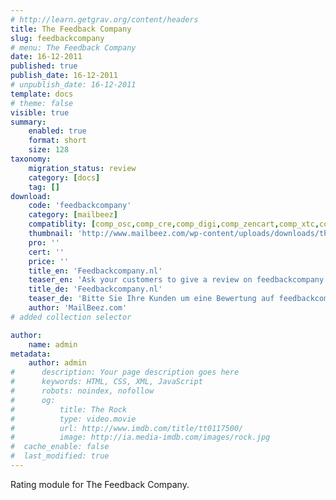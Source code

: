 ```yaml
---
# http://learn.getgrav.org/content/headers
title: The Feedback Company
slug: feedbackcompany
# menu: The Feedback Company
date: 16-12-2011
published: true
publish_date: 16-12-2011
# unpublish_date: 16-12-2011
template: docs
# theme: false
visible: true
summary:
    enabled: true
    format: short
    size: 128
taxonomy:
    migration_status: review
    category: [docs]
    tag: []
download:
    code: 'feedbackcompany'
    category: [mailbeez]
    compatiblity: [comp_osc,comp_cre,comp_digi,comp_zencart,comp_xtc,comp_gambio]
    thumbnail: 'http://www.mailbeez.com/wp-content/uploads/downloads/thumbnails/2012/05/icon_32.png'
    pro: ''
    cert: ''
    price: ''
    title_en: 'Feedbackcompany.nl'
    teaser_en: 'Ask your customers to give a review on feedbackcompany.nl'
    title_de: 'Feedbackcompany.nl'
    teaser_de: 'Bitte Sie Ihre Kunden um eine Bewertung auf feedbackcompany.nl'
    author: 'MailBeez.com'
# added collection selector

author:
    name: admin
metadata:
    author: admin
#      description: Your page description goes here
#      keywords: HTML, CSS, XML, JavaScript
#      robots: noindex, nofollow
#      og:
#          title: The Rock
#          type: video.movie
#          url: http://www.imdb.com/title/tt0117500/
#          image: http://ia.media-imdb.com/images/rock.jpg
#  cache_enable: false
#  last_modified: true
---
```


Rating module for The Feedback Company.
